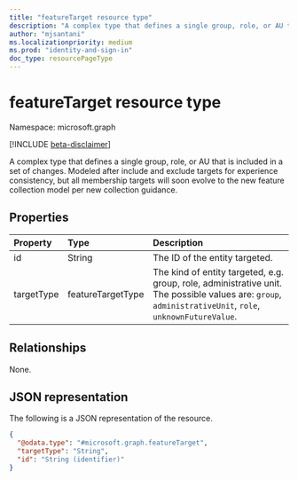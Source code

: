 ```yaml
---
title: "featureTarget resource type"
description: "A complex type that defines a single group, role, or AU that is included/exc in a set of changes."
author: "mjsantani"
ms.localizationpriority: medium
ms.prod: "identity-and-sign-in"
doc_type: resourcePageType
---
```


# featureTarget resource type

Namespace: microsoft.graph

[!INCLUDE [beta-disclaimer](../../includes/beta-disclaimer.md)]

A complex type that defines a single group, role, or AU that is included in a set of changes.
Modeled after include and exclude targets for experience consistency, but all membership targets will soon evolve to the new feature collection model per new collection guidance.

## Properties
|Property|Type|Description|
|:---|:---|:---|
|id|String|The ID of the entity targeted.|
|targetType|featureTargetType|The kind of entity targeted, e.g. group, role, administrative unit. The possible values are: `group`, `administrativeUnit`, `role`, `unknownFutureValue`.|

## Relationships
None.

## JSON representation
The following is a JSON representation of the resource.
<!-- {
  "blockType": "resource",
  "@odata.type": "microsoft.graph.featureTarget"
}
-->
``` json
{
  "@odata.type": "#microsoft.graph.featureTarget",
  "targetType": "String",
  "id": "String (identifier)"
}
```

